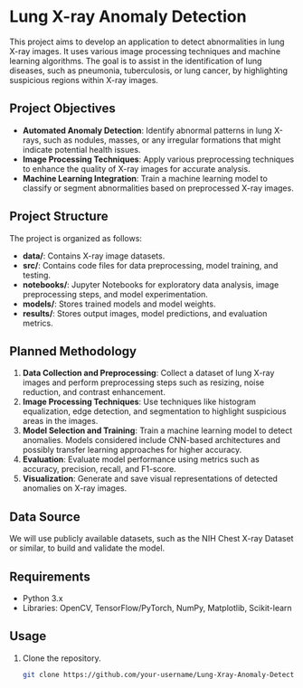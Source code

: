 # Lung X-ray Anomaly Detection

This project aims to develop an application to detect abnormalities in lung X-ray images. It uses various image processing techniques and machine learning algorithms. The goal is to assist in the identification of lung diseases, such as pneumonia, tuberculosis, or lung cancer, by highlighting suspicious regions within X-ray images.

## Project Objectives
- **Automated Anomaly Detection**: Identify abnormal patterns in lung X-rays, such as nodules, masses, or any irregular formations that might indicate potential health issues.
- **Image Processing Techniques**: Apply various preprocessing techniques to enhance the quality of X-ray images for accurate analysis.
- **Machine Learning Integration**: Train a machine learning model to classify or segment abnormalities based on preprocessed X-ray images.

## Project Structure
The project is organized as follows:

- **data/**: Contains X-ray image datasets.
- **src/**: Contains code files for data preprocessing, model training, and testing.
- **notebooks/**: Jupyter Notebooks for exploratory data analysis, image preprocessing steps, and model experimentation.
- **models/**: Stores trained models and model weights.
- **results/**: Stores output images, model predictions, and evaluation metrics.

## Planned Methodology
1. **Data Collection and Preprocessing**: Collect a dataset of lung X-ray images and perform preprocessing steps such as resizing, noise reduction, and contrast enhancement.
2. **Image Processing Techniques**: Use techniques like histogram equalization, edge detection, and segmentation to highlight suspicious areas in the images.
3. **Model Selection and Training**: Train a machine learning model to detect anomalies. Models considered include CNN-based architectures and possibly transfer learning approaches for higher accuracy.
4. **Evaluation**: Evaluate model performance using metrics such as accuracy, precision, recall, and F1-score.
5. **Visualization**: Generate and save visual representations of detected anomalies on X-ray images.

## Data Source
We will use publicly available datasets, such as the NIH Chest X-ray Dataset or similar, to build and validate the model.

## Requirements
- Python 3.x
- Libraries: OpenCV, TensorFlow/PyTorch, NumPy, Matplotlib, Scikit-learn

## Usage
1. Clone the repository.
   ```bash
   git clone https://github.com/your-username/Lung-Xray-Anomaly-Detection.git
